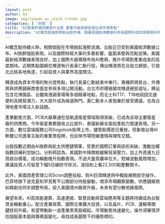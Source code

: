 ```yaml
---
layout: post
author: AI
image: img/taiwan_ai_stock_trends.jpg
categories: [ '財經' ]
title: "AI產業熱潮持續推升台股 產業升級與總部選址成市場焦點"
description: "AI概念股強勢帶動台股市場，隨著美國經濟數據利多與國際科技巨頭積極布局，台灣相關產業和地產話題熱度不減。輝達執行長黃仁勳訪台、總部選址角逐吸引各方關注，同時PCB大廠與雲端新創公司動態也反映產業多元發展。配合國際產業政策、技術升級與資金輪動焦點，台股未來仍看好AI、高速運算等成長主題，但短線波動與外資動向需審慎評估標的。"
---
```

AI概念股持續火熱，相關個股在市場掀起漲勢浪潮。台股近日受到美國經濟數據公布、AI族群強勁表現，以及國際財經大事的多重影響，盤面承壓與亮點並陳。美國最新經濟數據表現良好，加上國際大廠積極布局AI應用，推升市場對產業成長的高度期待。近期焦點圍繞在輝達執行長黃仁勳行程，傳出輝達將在台設立總部，引發北北桃各地角逐，引起投資人與業界高度關注。

輝達成為資本市場的聚光燈焦點，執行長黃仁勳結束中東行，專機即將抵台，外傳將與供應鏈廠商會面並參與多項公開活動。台北市府積極搶攻輝達總部選址，釋出包含花博園區、台鐵南港調車場等多個精華地點，而北士科T17、T18地段因交通便利及開發潛力，大大提升成為候選熱門。黃仁勳本人表態樂於接受建議，也為台灣地產市場注入新話題。

產業動態方面，PCB大廠華通在低軌道衛星領域取得突破，已成為全球主要衛星廠的供應商。今年衛星業務營收占比提升，泰國新廠全面投產助力營運表現。另一方面，數位雲端服務公司Gogolook掛牌上市，儘管股價首日重挫，但象徵台灣AI軟體公司進軍主板的重要里程碑，也反映市場短線激情與理性交錯。

台股指數近期由AI族群與航太供應鏈領軍，受惠於國際訂單與技術突破，激勵加權指數回補利空缺口。分析師認為，美國對中降關稅緩解貿易壓力，加上外資連九日買超台積電，成功輪動推升指數表現。不過大盤乖離率拉大，短線波動風險增加，建議投資人可留意下檔5日線防守狀況，波段則上看22,500點整數關卡。

此外，美國資產管理公司Scion調整投組、對AI巨頭輝達與中概股展開放空操作，巴菲特旗下波克夏則罕見暫不公開部分持股變動，增添市場觀察變數。供應鏈廠商如緯創也同步調整布局，投入美國德州廠房升級，未來有望分散地緣風險。

展望未來，AI高效能運算、高速連接、智慧自動與雲端應用等主題將持續成為台股資金輪動重心。配合產業政策、國際企業擴大投資，以及晶片、PCB、運輸等關鍵技術升級，有望帶動新一波產業黑馬股崛起。市場動態快速變化，操作須審慎評估個股基本面與籌碼面變化，尋找成長趨勢下的優勢標的。